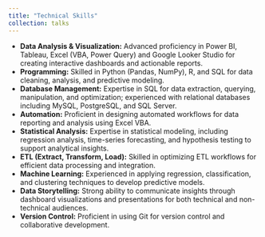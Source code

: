 ```yaml
---
title: "Technical Skills"
collection: talks
---
```




- **Data Analysis & Visualization:** Advanced proficiency in Power BI, Tableau, Excel (VBA, Power Query) and Google Looker Studio for creating interactive dashboards and actionable reports.
- **Programming:** Skilled in Python (Pandas, NumPy), R, and SQL for data cleaning, analysis, and predictive modeling.
- **Database Management:** Expertise in SQL for data extraction, querying, manipulation, and optimization; experienced with relational databases including MySQL, PostgreSQL, and SQL Server.
- **Automation:** Proficient in designing automated workflows for data reporting and analysis using Excel VBA.
- **Statistical Analysis:** Expertise in statistical modeling, including regression analysis, time-series forecasting, and hypothesis testing to support analytical insights.
- **ETL (Extract, Transform, Load):** Skilled in optimizing ETL workflows for efficient data processing and integration.
- **Machine Learning:** Experienced in applying regression, classification, and clustering techniques to develop predictive models.
- **Data Storytelling:** Strong ability to communicate insights through dashboard visualizations and presentations for both technical and non-technical audiences.
- **Version Control:** Proficient in using Git for version control and collaborative development.

